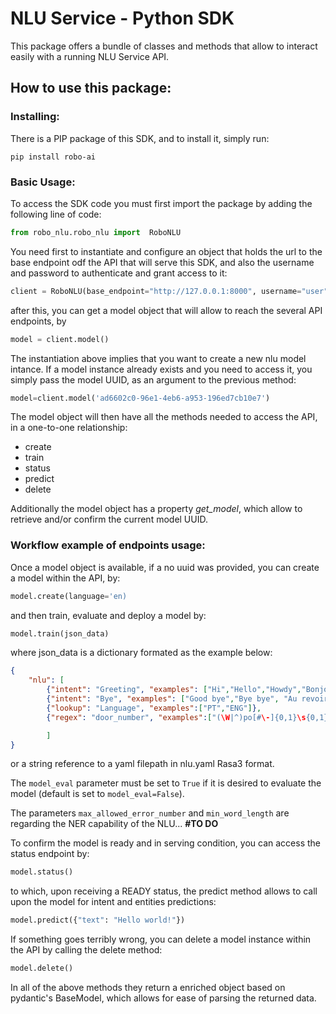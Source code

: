 # NLU Service - Python SDK

This package offers a bundle of classes and methods that allow to interact easily with a running NLU Service API.

## How to use this package:

### Installing:

There is a PIP package of this SDK, and to install it, simply run:

```cli
pip install robo-ai
```

### Basic Usage:

To access the SDK code you must first import the package by adding the following line of code:

```python
from robo_nlu.robo_nlu import  RoboNLU 
```

You need first to instantiate and configure an object that holds the url to the base endpoint odf the API that will serve this SDK, and also the username and password to authenticate and grant access to it:

```python
client = RoboNLU(base_endpoint="http://127.0.0.1:8000", username="user", password="password")
```

after this, you can get a model object that will allow to reach the several API endpoints, by

```python
model = client.model()
```

The instantiation above implies that you want to create a new nlu model intance. If a model instance already exists and you need to access it, you simply pass the model UUID, as an argument to the previous method:

```python
model=client.model('ad6602c0-96e1-4eb6-a953-196ed7cb10e7')
``` 

The model object will then have all the methods needed to access the API, in a one-to-one relationship:

* create
* train
* status
* predict
* delete

Additionally the model object has a property *get_model*, which allow to retrieve and/or confirm the current model UUID.

### Workflow example of endpoints usage:

Once a model object is available, if a no uuid was provided, you can create a model within the API, by:

```python
model.create(language='en)
``` 

and then train, evaluate and deploy a model by:

```python
model.train(json_data)
``` 
where json_data is a dictionary formated as the example below:

```json
{
    "nlu": [
        {"intent": "Greeting", "examples": ["Hi","Hello","Howdy","Bonjour","Ça va bien?"]},
        {"intent": "Bye", "examples": ["Good bye","Bye bye", "Au revoir","C U"]},
        {"lookup": "Language", "examples":["PT","ENG"]},
        {"regex": "door_number", "examples":["(\W|^)po[#\-]{0,1}\s{0,1}\d{2}[\s-]{0,1}\d{4}(\W|$)"]}

        ]
}
```

or a string reference to a yaml filepath in nlu.yaml Rasa3 format.

The ```model_eval``` parameter must be set to ```True``` if it is desired to evaluate the model (default is set to ```model_eval=False```).

The parameters ```max_allowed_error_number``` and ```min_word_length``` are regarding the NER capability of the NLU... **#TO DO**

To confirm the model is ready and in serving condition, you can access the status endpoint by:

```python
model.status()
```

to which, upon receiving a READY status, the predict method allows to call upon the model for intent and entities predictions:

```python
model.predict({"text": "Hello world!"})
```

If something goes terribly wrong, you can delete a model instance within the API by calling the delete method:

```python
model.delete()
```

In all of the above methods they return a enriched object based on pydantic's BaseModel, which allows for ease of parsing the returned data.